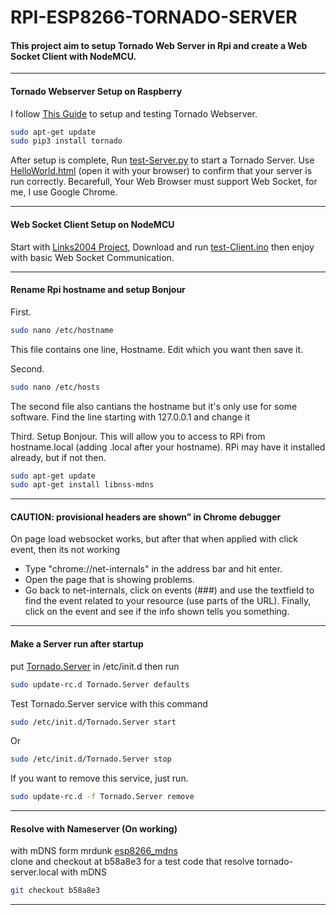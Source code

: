 # RPI-ESP8266-TORNADO-SERVER

#### This project aim to setup Tornado Web Server in Rpi and create a Web Socket Client with NodeMCU.
---

#### Tornado Webserver Setup on Raspberry

I follow [This Guide](https://developer.mbed.org/cookbook/Websockets-Server) to setup and testing Tornado Webserver.
```sh
sudo apt-get update
sudo pip3 install tornado
```
After setup is complete, Run [test-Server.py](https://github.com/Project-MAR/RPI-ESP8266-TORNADO-SERVER/blob/master/test-Server.py) to start a Tornado Server. Use [HelloWorld.html](https://github.com/Project-MAR/RPI-ESP8266-TORNADO-SERVER/blob/master/HelloWorld.html) (open it with your browser) to confirm that your server is run correctly. Becarefull, Your Web Browser must support Web Socket, for me, I use Google Chrome.

---
#### Web Socket Client Setup on NodeMCU

Start with [Links2004 Project](https://github.com/Links2004/arduinoWebSockets), Download and run [test-Client.ino](https://github.com/Project-MAR/RPI-ESP8266-TORNADO-SERVER/blob/master/test-Client.ino) then enjoy with basic Web Socket Communication.

---

#### Rename Rpi hostname and setup Bonjour

First.
```sh
sudo nano /etc/hostname
```
This file contains one line, Hostname. Edit which you want then save it.

Second.
```sh
sudo nano /etc/hosts
```
The second file also cantians the hostname but it's only use for some software. Find the line starting with 127.0.0.1 and change it

Third.
Setup Bonjour. This will allow you to access to RPi from hostname.local (adding .local after your hostname). RPi may have it installed already, but if not then.
```sh
sudo apt-get update
sudo apt-get install libnss-mdns
```

---

#### CAUTION: provisional headers are shown” in Chrome debugger
On page load websocket works, but after that when applied with click event, then its not working     
 - Type "chrome://net-internals" in the address bar and hit enter.
 - Open the page that is showing problems.
 - Go back to net-internals, click on events (###) and use the textfield to find the event related to your resource (use parts of the URL).
Finally, click on the event and see if the info shown tells you something.   

---

#### Make a Server run after startup

put [Tornado.Server](https://github.com/Project-MAR/RPI-ESP8266-TORNADO-SERVER/blob/master/Tornado.Server) in /etc/init.d
then run
```sh
sudo update-rc.d Tornado.Server defaults
```
Test Tornado.Server service with this command
```sh
sudo /etc/init.d/Tornado.Server start
```
Or
```sh
sudo /etc/init.d/Tornado.Server stop

```
If you want to remove this service, just run.

```sh
sudo update-rc.d -f Tornado.Server remove
```
---

#### Resolve with Nameserver (On working)
with mDNS form mrdunk [esp8266_mdns](https://github.com/mrdunk/esp8266_mdns)   
clone and checkout at b58a8e3 for a test code that resolve tornado-server.local with mDNS   
```sh
git checkout b58a8e3
```
---
